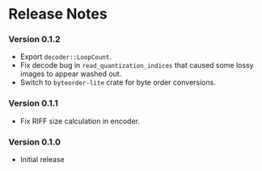 # Release Notes

### Version 0.1.2

- Export `decoder::LoopCount`.
- Fix decode bug in `read_quantization_indices` that caused some lossy images to
  appear washed out.
- Switch to `byteorder-lite` crate for byte order conversions.

### Version 0.1.1

- Fix RIFF size calculation in encoder.

### Version 0.1.0

- Initial release
